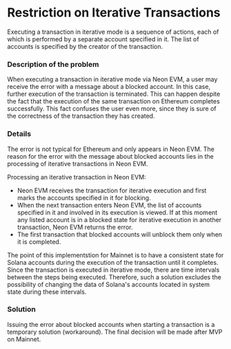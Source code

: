# Restriction on Iterative Transactions

Executing a transaction in iterative mode is a sequence of actions, each of which is performed by a separate account specified in it. The list of accounts is specified by the creator of the transaction.

### Description of the problem
When executing a transaction in iterative mode via Neon EVM, a user may receive the error with a message about a blocked account. In this case, further execution of the transaction is terminated. This can happen despite the fact that the execution of the same transaction on Ethereum completes successfully. This fact confuses the user even more, since they is sure of the correctness of the transaction they has created.

### Details
The error is not typical for Ethereum and only appears in Neon EVM. The reason for the error with the message about blocked accounts lies in the processing of iterative transactions in Neon EVM.

Processing an iterative transaction in Neon EVM:
  * Neon EVM receives the transaction for iterative execution and first marks the accounts specified in it for blocking.
  * When the next transaction enters Neon EVM, the list of accounts specified in it and involved in its execution is viewed. If at this moment any listed account is in a blocked state for iterative execution in another transaction, Neon EVM returns the error.
  * The first transaction that blocked accounts will unblock them only when it is completed.

The point of this implementstion for Mainnet is to have a consistent state for Solana accounts during the execution of the transaction until it completes. Since the transaction is executed in iterative mode, there are time intervals between the steps being executed. Therefore, such a solution excludes the possibility of changing the data of Solana's accounts located in system state during these intervals.

### Solution
Issuing the error about blocked accounts when starting a transaction is a temporary solution (workaround). The final decision will be made after MVP on Mainnet.